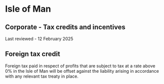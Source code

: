 # Isle of Man
## Corporate - Tax credits and incentives
Last reviewed - 12 February 2025
## Foreign tax credit
Foreign tax paid in respect of profits that are subject to tax at a rate above 0% in the Isle of Man will be offset against the liability arising in accordance with any relevant tax treaty in place.
